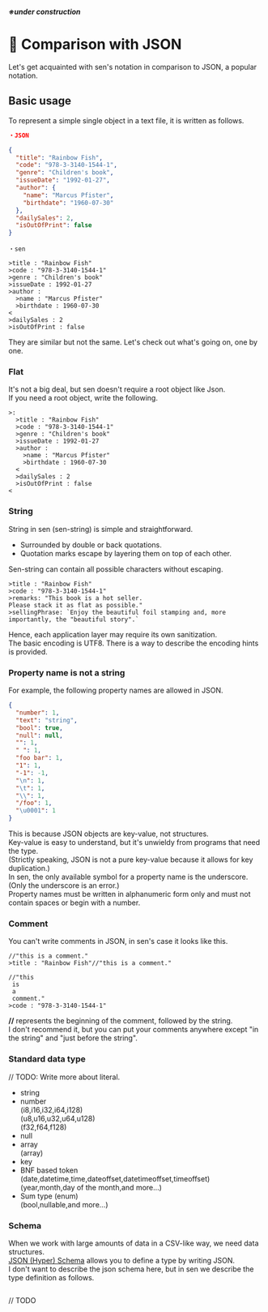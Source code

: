 ***※under construction***

# 👀 Comparison with JSON
Let's get acquainted with sen's notation in comparison to JSON, a popular notation.
## Basic usage
To represent a simple single object in a text file, it is written as follows.

```JSON
・JSON

{
  "title": "Rainbow Fish",
  "code": "978-3-3140-1544-1",
  "genre": "Children's book",
  "issueDate": "1992-01-27",
  "author": {
    "name": "Marcus Pfister",
    "birthdate": "1960-07-30"
  },
  "dailySales": 2,
  "isOutOfPrint": false
}
```
```sen
・sen

>title : "Rainbow Fish"
>code : "978-3-3140-1544-1"
>genre : "Children's book"
>issueDate : 1992-01-27
>author :
  >name : "Marcus Pfister"
  >birthdate : 1960-07-30
<
>dailySales : 2
>isOutOfPrint : false
```
They are similar but not the same. Let's check out what's going on, one by one.
### Flat
It's not a big deal, but sen doesn't require a root object like Json.  
If you need a root object, write the following.
```sen
>:
  >title : "Rainbow Fish"
  >code : "978-3-3140-1544-1"
  >genre : "Children's book"
  >issueDate : 1992-01-27
  >author :
    >name : "Marcus Pfister"
    >birthdate : 1960-07-30
  <
  >dailySales : 2
  >isOutOfPrint : false
<
```
### String
String in sen (sen-string) is simple and straightforward.  
- Surrounded by double or back quotations.  
- Quotation marks escape by layering them on top of each other.  

Sen-string can contain all possible characters without escaping.  
```sen
>title : "Rainbow Fish"
>code : "978-3-3140-1544-1"
>remarks: "This book is a hot seller.
Please stack it as flat as possible."
>sellingPhrase: `Enjoy the beautiful foil stamping and, more importantly, the "beautiful story".`
```
Hence, each application layer may require its own sanitization.  
The basic encoding is UTF8. There is a way to describe the encoding hints is provided.  
### Property name is not a string
For example, the following property names are allowed in JSON.  
```JSON
{
  "number": 1,
  "text": "string",
  "bool": true,
  "null": null,
  "": 1,
  " ": 1,
  "foo bar": 1,
  "1": 1,
  "-1": -1,
  "\n": 1,
  "\t": 1,
  "\\": 1,
  "/foo": 1,
  "\u0001": 1
}
```
This is because JSON objects are key-value, not structures.  
Key-value is easy to understand, but it's unwieldy from programs that need the type.  
(Strictly speaking, JSON is not a pure key-value because it allows for key duplication.)  
In sen, the only available symbol for a property name is the underscore. (Only the underscore is an error.)  
Property names must be written in alphanumeric form only and must not contain spaces or begin with a number.  
### Comment
You can't write comments in JSON, in sen's case it looks like this.
```sen
//"this is a comment."
>title : "Rainbow Fish"//"this is a comment."

//"this
 is 
 a 
 comment."
>code : "978-3-3140-1544-1"
```
**//** represents the beginning of the comment, followed by the string.  
I don't recommend it, but you can put your comments anywhere except "in the string" and "just before the string".  

### Standard data type
// TODO: Write more about literal.
- string
- number  
(i8,i16,i32,i64,i128)  
(u8,u16,u32,u64,u128)  
(f32,f64,f128)  
- null
- array  
(array<T>)
- key<T>
- BNF based token
(date,datetime,time,dateoffset,datetimeoffset,timeoffset)  
(year,month,day of the month,and more...)  
- Sum type (enum)  
(bool,nullable,and more...)
### Schema
When we work with large amounts of data in a CSV-like way, we need data structures.  
[JSON (Hyper) Schema](https://json-schema.org/) allows you to define a type by writing JSON.  
I don't want to describe the json schema here, but in sen we describe the type definition as follows.  
```sen

```

// TODO





